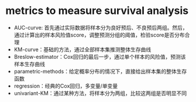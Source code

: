 # metrics to measure survival analysis

- AUC-curve: 首先通过实际数据将样本分为良好预后、不良预后两组。然后，通过计算出的样本风险值score，调整预测分组的阈值，检验score是否分布合理
- KM-curve：基础的方法，通过全部样本集推测整体生存曲线
- Breslow-estimator：Cox回归的最后一步，通过单个样本的风险值，预测该样本生存曲线
- parametric-methods：给定概率分布的情况下，直接给出样本集的整体生存函数
- regression：经典的Cox回归，多变量/单变量
- univariant-KM：通过某种方法，将样本分为两组，比较这两组是否明显不同